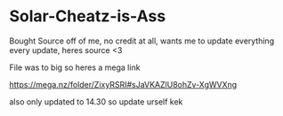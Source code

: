 # Solar-Cheatz-is-Ass
Bought Source off of me, no credit at all, wants me to update everything every update, heres source &lt;3

File was to big so heres a mega link


https://mega.nz/folder/ZixyRSRI#sJaVKAZlU8ohZv-XgWVXng


also only updated to 14.30 so update urself kek

